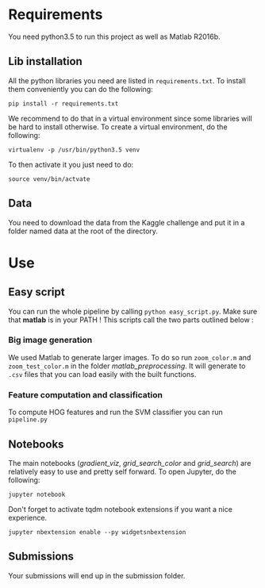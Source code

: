 # Requirements
You need python3.5 to run this project as well as Matlab R2016b.
## Lib installation
All the python libraries you need are listed in `requirements.txt`. To install
them conveniently you can do the following:
```shell
pip install -r requirements.txt
```
We recommend to do that in a virtual environment since some libraries will be
hard to install otherwise. To create a virtual environment, do the following:
```shell
virtualenv -p /usr/bin/python3.5 venv
```
To then activate it you just need to do:
```shell
source venv/bin/actvate
```
## Data
You need to download the data from the Kaggle challenge and put it in a folder
named data at the root of the directory.

# Use
## Easy script
You can run the whole pipeline by calling `python easy_script.py`.
Make sure that **matlab** is in your PATH ! This scripts call the two parts outlined below :
### Big image generation
We used Matlab to generate larger images. To do so run `zoom_color.m` and
`zoom_test_color.m` in the folder *matlab_preprocessing*. It will generate to `.csv`
files that you can load easily with the built functions. 
### Feature computation and classification
To compute HOG features and run the SVM classifier you can run `pipeline.py`

## Notebooks
The main notebooks (*gradient_viz*, *grid_search_color* and *grid_search*) are
relatively easy to use and pretty self forward. To open Jupyter, do the
following:
```shell
jupyter notebook
```

Don't forget to activate tqdm notebook extensions if you want a nice experience.
```shell
jupyter nbextension enable --py widgetsnbextension
```
## Submissions
Your submissions will end up in the submission folder.
